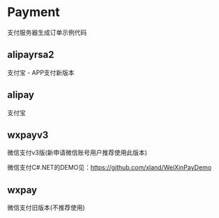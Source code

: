 # Payment
支付服务器生成订单示例代码

## alipayrsa2
支付宝 - APP支付新版本

## alipay
支付宝

## wxpayv3
微信支付v3版(新申请微信账号用户推荐使用此版本)

微信支付C#.NET的DEMO见：https://github.com/xland/WeiXinPayDemo

## wxpay
微信支付旧版本(不推荐使用)
